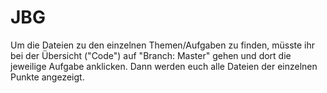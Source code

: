 # JBG

Um die Dateien zu den einzelnen Themen/Aufgaben zu finden, 
müsste ihr bei der Übersicht ("Code") auf "Branch: Master" gehen
und dort die jeweilige Aufgabe anklicken. 
Dann werden euch alle Dateien der einzelnen Punkte angezeigt.
